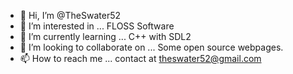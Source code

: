 - 👋 Hi, I’m @TheSwater52
- 👀 I’m interested in ... FLOSS Software
- 🌱 I’m currently learning ... C++ with SDL2
- 💞️ I’m looking to collaborate on ... Some open source webpages.
- 📫 How to reach me ... contact at theswater52@gmail.com

<!---
TheSwater52/TheSwater52 is a ✨ special ✨ repository because its `README.md` (this file) appears on your GitHub profile.
You can click the Preview link to take a look at your changes.
--->
